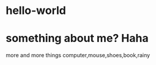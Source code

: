 # hello-world
something about me? Haha
=====================================
more and more things
computer,mouse,shoes,book,rainy
